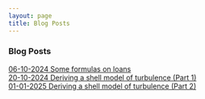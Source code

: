```yaml
---
layout: page
title: Blog Posts
---
```


### Blog Posts
[06-10-2024 Some formulas on loans](/_posts/2024-10-06-loans)   
[20-10-2024 Deriving a shell model of turbulence (Part 1)](/_posts/2024-10-20-shell-model-of-turbulence1)   
[01-01-2025 Deriving a shell model of turbulence (Part 2)](/_posts/2025-01-01-shell-model-of-turbulence2)   